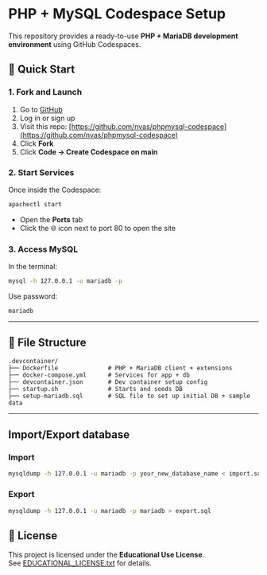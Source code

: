# PHP + MySQL Codespace Setup

This repository provides a ready-to-use **PHP + MariaDB development environment** using GitHub Codespaces.

## 🚀 Quick Start

### 1. Fork and Launch

1. Go to [GitHub](https://github.com)
2. Log in or sign up
3. Visit this repo: [https://github.com/nvas/phpmysql-codespace](https://github.com/nvas/phpmysql-codespace)
4. Click **Fork**
5. Click **Code → Create Codespace on main**

### 2. Start Services

Once inside the Codespace:

```bash
apachectl start
```

- Open the **Ports** tab
- Click the 🌐 icon next to port 80 to open the site

### 3. Access MySQL

In the terminal:

```bash
mysql -h 127.0.0.1 -u mariadb -p
```

Use password:

```
mariadb
```

---

## 📂 File Structure

```
.devcontainer/
├── Dockerfile              # PHP + MariaDB client + extensions
├── docker-compose.yml      # Services for app + db
├── devcontainer.json       # Dev container setup config
├── startup.sh              # Starts and seeds DB
├── setup-mariadb.sql       # SQL file to set up initial DB + sample data
```

---

## Import/Export database

### Import 
```bash
mysqldump -h 127.0.0.1 -u mariadb -p your_new_database_name < import.sql
```
### Export
```bash
mysqldump -h 127.0.0.1 -u mariadb -p mariadb > export.sql
```

## 📄 License

This project is licensed under the **Educational Use License**.  
See [EDUCATIONAL_LICENSE.txt](./EDUCATIONAL_LICENSE.txt) for details.
